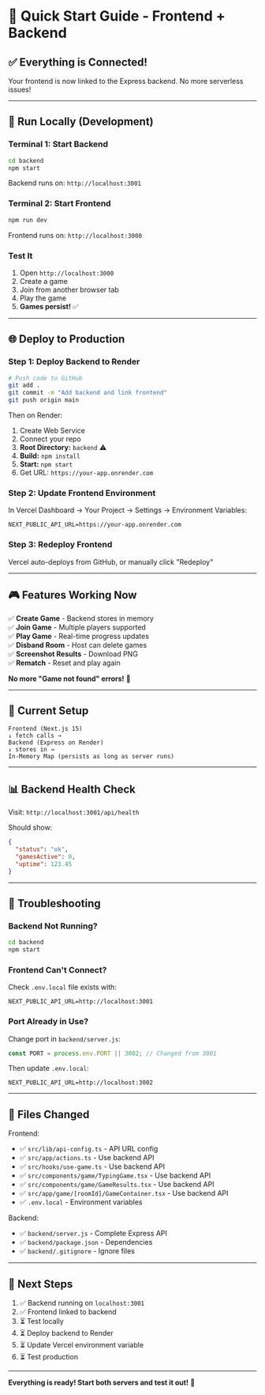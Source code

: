 # 🚀 Quick Start Guide - Frontend + Backend

## ✅ Everything is Connected!

Your frontend is now linked to the Express backend. No more serverless issues!

---

## 🏃 Run Locally (Development)

### Terminal 1: Start Backend

```bash
cd backend
npm start
```

Backend runs on: `http://localhost:3001`

### Terminal 2: Start Frontend

```bash
npm run dev
```

Frontend runs on: `http://localhost:3000`

### Test It

1. Open `http://localhost:3000`
2. Create a game
3. Join from another browser tab
4. Play the game
5. **Games persist!** ✅

---

## 🌐 Deploy to Production

### Step 1: Deploy Backend to Render

```bash
# Push code to GitHub
git add .
git commit -m "Add backend and link frontend"
git push origin main
```

Then on Render:
1. Create Web Service
2. Connect your repo
3. **Root Directory:** `backend` ⚠️
4. **Build:** `npm install`
5. **Start:** `npm start`
6. Get URL: `https://your-app.onrender.com`

### Step 2: Update Frontend Environment

In Vercel Dashboard → Your Project → Settings → Environment Variables:

```
NEXT_PUBLIC_API_URL=https://your-app.onrender.com
```

### Step 3: Redeploy Frontend

Vercel auto-deploys from GitHub, or manually click "Redeploy"

---

## 🎮 Features Working Now

✅ **Create Game** - Backend stores in memory  
✅ **Join Game** - Multiple players supported  
✅ **Play Game** - Real-time progress updates  
✅ **Disband Room** - Host can delete games  
✅ **Screenshot Results** - Download PNG  
✅ **Rematch** - Reset and play again  

**No more "Game not found" errors!** 🎉

---

## 🔧 Current Setup

```
Frontend (Next.js 15)
↓ fetch calls →
Backend (Express on Render)
↓ stores in →
In-Memory Map (persists as long as server runs)
```

---

## 📊 Backend Health Check

Visit: `http://localhost:3001/api/health`

Should show:
```json
{
  "status": "ok",
  "gamesActive": 0,
  "uptime": 123.45
}
```

---

## 🐛 Troubleshooting

### Backend Not Running?

```bash
cd backend
npm start
```

### Frontend Can't Connect?

Check `.env.local` file exists with:
```
NEXT_PUBLIC_API_URL=http://localhost:3001
```

### Port Already in Use?

Change port in `backend/server.js`:
```javascript
const PORT = process.env.PORT || 3002; // Changed from 3001
```

Then update `.env.local`:
```
NEXT_PUBLIC_API_URL=http://localhost:3002
```

---

## 📝 Files Changed

Frontend:
- ✅ `src/lib/api-config.ts` - API URL config
- ✅ `src/app/actions.ts` - Use backend API
- ✅ `src/hooks/use-game.ts` - Use backend API
- ✅ `src/components/game/TypingGame.tsx` - Use backend API
- ✅ `src/components/game/GameResults.tsx` - Use backend API
- ✅ `src/app/game/[roomId]/GameContainer.tsx` - Use backend API
- ✅ `.env.local` - Environment variables

Backend:
- ✅ `backend/server.js` - Complete Express API
- ✅ `backend/package.json` - Dependencies
- ✅ `backend/.gitignore` - Ignore files

---

## 🎯 Next Steps

1. ✅ Backend running on `localhost:3001`
2. ✅ Frontend linked to backend
3. ⏳ Test locally
4. ⏳ Deploy backend to Render
5. ⏳ Update Vercel environment variable
6. ⏳ Test production

---

**Everything is ready! Start both servers and test it out!** 🚀

